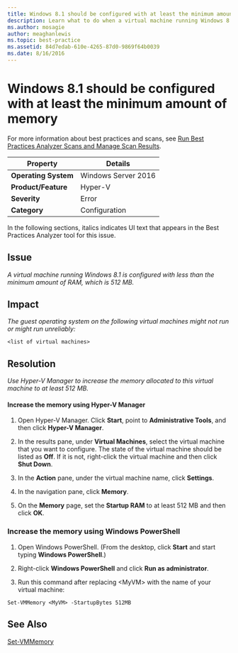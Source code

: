 ```yaml
---
title: Windows 8.1 should be configured with at least the minimum amount of memory
description: Learn what to do when a virtual machine running Windows 8.1 is configured with less than the minimum amount of RAM, which is 512 MB.
ms.author: mosagie
author: meaghanlewis
ms.topic: best-practice
ms.assetid: 84d7edab-610e-4265-87d0-9869f64b0039
ms.date: 8/16/2016
---
```

# Windows 8.1 should be configured with at least the minimum amount of memory

For more information about best practices and scans, see [Run Best Practices Analyzer Scans and Manage Scan Results](/previous-versions/windows/it-pro/windows-server-2012-R2-and-2012/hh831400(v=ws.11)).

|Property|Details|
|-|-|
|**Operating System**|Windows Server 2016|
|**Product/Feature**|Hyper-V|
|**Severity**|Error|
|**Category**|Configuration|

In the following sections, italics indicates UI text that appears in the Best Practices Analyzer tool for this issue.

## **Issue**
*A virtual machine running Windows 8.1 is configured with less than the minimum amount of RAM, which is 512 MB.*

## **Impact**
*The guest operating system on the following virtual machines might not run or might run unreliably:*
```
<list of virtual machines>
```
## **Resolution**
*Use Hyper-V Manager to increase the memory allocated to this virtual machine to at least 512 MB.*

#### Increase the memory using Hyper-V Manager

1.  Open Hyper-V Manager. Click **Start**, point to **Administrative Tools**, and then click **Hyper-V Manager**.

2.  In the results pane, under **Virtual Machines**, select the virtual machine that you want to configure. The state of the virtual machine should be listed as **Off**. If it is not, right-click the virtual machine and then click **Shut Down**.

3.  In the **Action** pane, under the virtual machine name, click **Settings**.

4.  In the navigation pane, click **Memory**.

5.  On the **Memory** page, set the **Startup RAM** to at least 512 MB and then click **OK**.

### Increase the memory using Windows PowerShell

1.  Open Windows PowerShell. (From the desktop, click **Start** and start typing **Windows PowerShell**.)

2.  Right-click **Windows PowerShell** and click **Run as administrator**.

3.  Run this command after replacing \<MyVM> with the name  of your virtual machine:

```
Set-VMMemory <MyVM> -StartupBytes 512MB
```

## See Also
[Set-VMMemory](/powershell/module/hyper-v/set-vmmemory)
